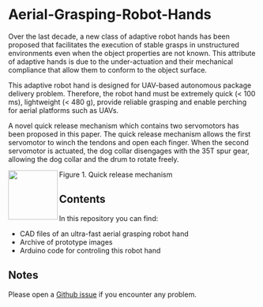 # Aerial-Grasping-Robot-Hands
Over the last decade, a new class of adaptive robot hands has been proposed that facilitates the execution of stable grasps in unstructured environments even when the object properties are not known. This attribute of adaptive hands is due to the under-actuation and their mechanical compliance that allow them to conform to the object surface. 

This adaptive robot hand is designed for UAV-based autonomous package delivery problem. Therefore, the robot hand must be extremely quick (< 100 ms), lightweight (< 480 g), provide reliable grasping and enable perching for aerial platforms such as UAVs.

A novel quick release mechanism which contains two servomotors has been proposed in this paper. The quick release mechanism allows the first servomotor to winch the tendons and open each finger. When the second servomotor is actuated, the dog collar disengages with the 35T spur gear, allowing the dog collar and the drum to rotate freely.

<img align="left" width="100" height="100" src="https://github.com/newdexterity/Aerial-Grasping-Robot-Hands/blob/master/Media/quick_release_mechanism.png">
                    Figure 1. Quick release mechanism

## Contents
In this repository you can find:
* CAD files of an ultra-fast aerial grasping robot hand
* Archive of prototype images
* Arduino code for controling this robot hand

## Notes
Please open a [Github issue](https://github.com/newdexterity/Aerial-Grasping-Robot-Hands/issues) if you encounter any problem.
